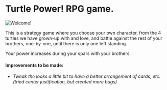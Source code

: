 # Turtle Power! RPG game.
![Welcome!](https://jonmeidell.github.io/Turtle-Power/assets/images/background.jpg)

This is a strategy game where you choose your own character, from the 4 turtles we have grown-up with and love, and battle against the rest of your brothers, one-by-one, until there is only one left standing.

Your power increases during your spars with your brothers.

#### Improvements to be made:
  * _Tweak the looks a little bit to have a better arrangement of cards, etc. (tried center justification, but created more bugs)_
